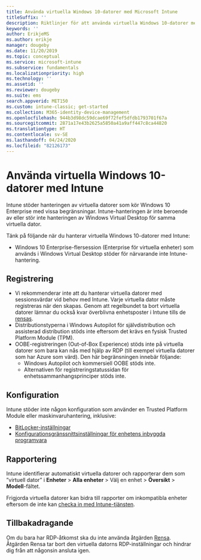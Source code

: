 ```yaml
---
title: Använda virtuella Windows 10-datorer med Microsoft Intune
titleSuffix: ''
description: Riktlinjer för att använda virtuella Windows 10-datorer med Microsoft Intune
keywords: ''
author: ErikjeMS
ms.author: erikje
manager: dougeby
ms.date: 11/20/2019
ms.topic: conceptual
ms.service: microsoft-intune
ms.subservice: fundamentals
ms.localizationpriority: high
ms.technology: ''
ms.assetid: ''
ms.reviewer: dougeby
ms.suite: ems
search.appverid: MET150
ms.custom: intune-classic; get-started
ms.collection: M365-identity-device-management
ms.openlocfilehash: 944b3d98dc59dcae69f72fef5dfdb1793701f67a
ms.sourcegitcommit: 2871a17e43b2625a5850a41a9aff447c8ca44820
ms.translationtype: HT
ms.contentlocale: sv-SE
ms.lasthandoff: 04/24/2020
ms.locfileid: "82126173"
---
```

# <a name="using-windows-10-virtual-machines-with-intune"></a>Använda virtuella Windows 10-datorer med Intune

Intune stöder hanteringen av virtuella datorer som kör Windows 10 Enterprise med vissa begränsningar. Intune-hanteringen är inte beroende av eller stör inte hanteringen av Windows Virtual Desktop för samma virtuella dator.

Tänk på följande när du hanterar virtuella Windows 10-datorer med Intune:

- Windows 10 Enterprise-flersession (Enterprise för virtuella enheter) som används i Windows Virtual Desktop stöder för närvarande inte Intune-hantering.

## <a name="enrollment"></a>Registrering
- Vi rekommenderar inte att du hanterar virtuella datorer med sessionsvärdar vid behov med Intune. Varje virtuella dator måste registreras när den skapas. Genom att regelbundet ta bort virtuella datorer lämnar du också kvar överblivna enhetsposter i Intune tills de [rensas](../remote-actions/devices-wipe.md#automatically-delete-devices-with-cleanup-rules). 
- Distributionstyperna i Windows Autopilot för självdistribution och assisterad distribution stöds inte eftersom det krävs en fysisk Trusted Platform Module (TPM). 
- OOBE-registreringen (Out-of-Box Experience) stöds inte på virtuella datorer som bara kan nås med hjälp av RDP (till exempel virtuella datorer som har Azure som värd). Den här begränsningen innebär följande:
    - Windows Autopilot och kommersiell OOBE stöds inte.
    - Alternativen för registreringstatussidan för enhetssammanhangsprinciper stöds inte.


## <a name="configuration"></a>Konfiguration
Intune stöder inte någon konfiguration som använder en Trusted Platform Module eller maskinvaruhantering, inklusive:
- [BitLocker-inställningar](../configuration/device-profiles.md#endpoint-protection)
- [Konfigurationsgränssnittsinställningar för enhetens inbyggda programvara](../configuration/device-profiles.md#device-firmware-configuration-interface)

## <a name="reporting"></a>Rapportering
Intune identifierar automatiskt virtuella datorer och rapporterar dem som ”virtuell dator” i **Enheter** > **Alla enheter** > Välj en enhet > **Översikt** > **Modell**-fältet. 

Frigjorda virtuella datorer kan bidra till rapporter om inkompatibla enheter eftersom de inte kan [checka in med Intune-tjänsten](../configuration/device-profile-troubleshoot.md#how-long-does-it-take-for-devices-to-get-a-policy-profile-or-app-after-they-are-assigned).

## <a name="retirement"></a>Tillbakadragande
Om du bara har RDP-åtkomst ska du inte använda åtgärden [Rensa](../remote-actions/devices-wipe.md#wipe). Åtgärden Rensa tar bort den virtuella datorns RDP-inställningar och hindrar dig från att någonsin ansluta igen.


